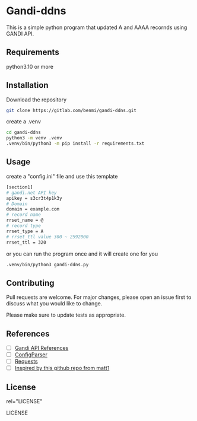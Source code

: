 # Gandi-ddns

This is a simple python program that updated A and AAAA recornds using GANDI API.

## Requirements
python3.10 or more

## Installation

Download the repository

```bash
git clone https://gitlab.com/benmi/gandi-ddns.git
```
create a .venv
```bash
cd gandi-ddns
python3 -m venv .venv
.venv/bin/python3 -m pip install -r requirements.txt
```

## Usage
create a "config.ini" file and use this template
```bash
[section1]
# gandi.net API key
apikey = s3cr3t4p1k3y
# Domain
domain = example.com
# record name
rrset_name = @
# record type
rrset_type = A
# rrset_ttl value 300 ~ 2592000
rrset_ttl = 320
```
or you can run the program once and it will create one for you
```bash
.venv/bin/python3 gandi-ddns.py
```


## Contributing

Pull requests are welcome. For major changes, please open an issue first
to discuss what you would like to change.

Please make sure to update tests as appropriate.

## References

- [ ] [Gandi API References](https://api.gandi.net/docs/livedns/)
- [ ] [ConfigParser](https://docs.python.org/3/library/configparser.html)
- [ ] [Requests](https://requests.readthedocs.io/en/latest/user/quickstart/#response-status-codes)
- [ ] [Inspired by this github repo from matt1](https://github.com/matt1/gandi-ddns)

## License

rel="LICENSE"

<dl>
  <dt rel="LICENSE">LICENSE</dt>
</dl>
